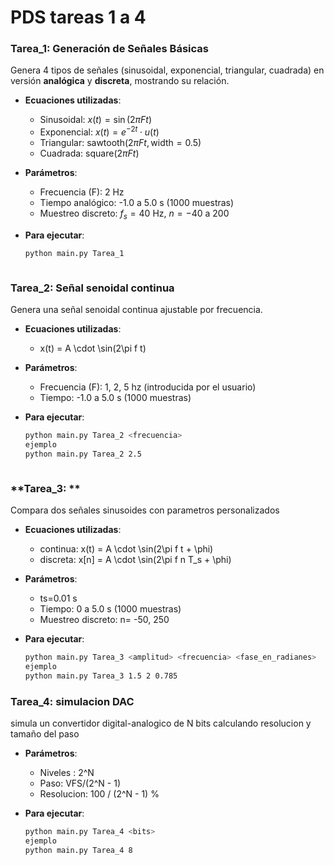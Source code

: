 # PDS tareas 1 a 4 


### **Tarea_1: Generación de Señales Básicas**

Genera 4 tipos de señales (sinusoidal, exponencial, triangular, cuadrada) en versión **analógica** y **discreta**, mostrando su relación.

* **Ecuaciones utilizadas**:
  - Sinusoidal: $x(t) = \sin(2\pi F t)$
  - Exponencial: $x(t) = e^{-2t} \cdot u(t)$
  - Triangular: $\text{sawtooth}(2\pi F t, \text{width}=0.5)$
  - Cuadrada: $\text{square}(2\pi F t)$

* **Parámetros**:
  - Frecuencia (F): 2 Hz
  - Tiempo analógico: -1.0 a 5.0 s (1000 muestras)
  - Muestreo discreto: $f_s = 40$ Hz, $n = -40$ a $200$

* **Para ejecutar**:
   ```bash
   python main.py Tarea_1



### **Tarea_2: Señal senoidal continua** 

Genera una señal senoidal continua ajustable por frecuencia.

* **Ecuaciones utilizadas**:
   - x(t) = A \cdot \sin(2\pi f t)

* **Parámetros**:
  - Frecuencia (F): 1, 2, 5 hz (introducida por el usuario)
  - Tiempo: -1.0 a 5.0 s (1000 muestras)

* **Para ejecutar**:
   ```bash
   python main.py Tarea_2 <frecuencia>
   ejemplo 
   python main.py Tarea_2 2.5



### **Tarea_3: **

Compara dos señales sinusoides con parametros personalizados 

* **Ecuaciones utilizadas**:
  - continua: x(t) = A \cdot \sin(2\pi f t + \phi)
  - discreta: x[n] = A \cdot \sin(2\pi f n T_s + \phi)

* **Parámetros**:
  - ts=0.01 s
  - Tiempo: 0 a 5.0 s (1000 muestras)
  - Muestreo discreto: n= -50, 250

* **Para ejecutar**:
   ```bash
   python main.py Tarea_3 <amplitud> <frecuencia> <fase_en_radianes>
   ejemplo 
   python main.py Tarea_3 1.5 2 0.785

### **Tarea_4: simulacion DAC**

simula un convertidor digital-analogico de N bits calculando resolucion y tamaño del paso 

* **Parámetros**:
  - Niveles :  2^N
  - Paso: VFS/(2^N - 1)
  - Resolucion: 100 / (2^N - 1) %

* **Para ejecutar**:
   ```bash
   python main.py Tarea_4 <bits>
   ejemplo
   python main.py Tarea_4 8


